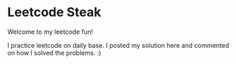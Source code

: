 # Leetcode Steak

Welcome to my leetcode fun! 

I practice leetcode on daily base. I posted my solution here and commented on how I solved the problems. :) 
